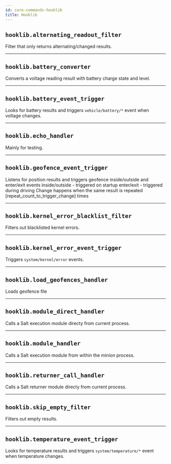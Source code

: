 ```yaml
---
id: core-commands-hooklib
title: Hooklib
---
```


## `hooklib.alternating_readout_filter`

Filter that only returns alternating/changed results.


----
## `hooklib.battery_converter`

Converts a voltage reading result with battery charge state and level.


----
## `hooklib.battery_event_trigger`

Looks for battery results and triggers `vehicle/battery/*` event when voltage changes.


----
## `hooklib.echo_handler`

Mainly for testing.


----
## `hooklib.geofence_event_trigger`

Listens for position results and triggers geofence inside/outside and enter/exit events
inside/outside - triggered on startup
enter/exit - triggered during driving
Change happens when the same result is repeated [repeat_count_to_trigger_change] times


----
## `hooklib.kernel_error_blacklist_filter`

Filters out blacklisted kernel errors.


----
## `hooklib.kernel_error_event_trigger`

Triggers `system/kernel/error` events.


----
## `hooklib.load_geofences_handler`

Loads geofence file


----
## `hooklib.module_direct_handler`

Calls a Salt execution module directy from current process.


----
## `hooklib.module_handler`

Calls a Salt execution module from within the minion process.


----
## `hooklib.returner_call_handler`

Calls a Salt returner module directy from current process.


----
## `hooklib.skip_empty_filter`

Filters out empty results.


----
## `hooklib.temperature_event_trigger`

Looks for temperature results and triggers `system/temperature/*` event when temperature changes.
